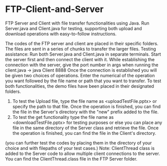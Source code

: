 # FTP-Client-and-Server
FTP Server and Client with file transfer functionalities using Java. Run Server.java and Client.java for testing, supporting both upload and download operations with easy-to-follow instructions.

The codes of the FTP server and client are placed in their specific folders. 
The files are sent in a series of chunks to transfer the larger files.
Testing assistance:
Run both Server.java and Client.java in separate terminals.
Start the server first and then connect the client with it.
While establishing the connection with the server, give the port number in args when running the client.java
-> java Client 8888
Once the connection is established you will be given two choices of operations.
Enter the numerical of the operation you want followed by the file name or path that you want to transfer.
To test both functionalities, the demo files have been placed in their designated folders.

1. To test the Upload file, type the file name as <uploadTestFile.pptx> or specify the path to that file.
   Once the operation is finished, you can find the file in the Server's directory with the "new" prefix added to the file.
2. To test the get functionality type the file name as <downloadTestFile.pptx> for testing purposes or else you can place any file in the same directory of the Server class and retrieve the file.
   Once the operation is finished, you can find the file in the Client's directory.

(you can further test the codes by placing them in the directory of your choice and with filepaths of your test cases.)
Note: ClientThread class is added to the Server code to allow multiple client connections to the server. You can find the ClientThread.class file in the FTP Server folder.
